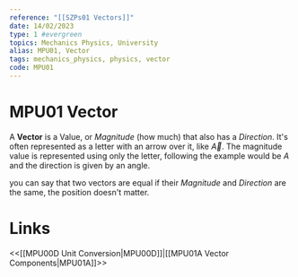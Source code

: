 ```yaml
---
reference: "[[SZPs01 Vectors]]"
date: 14/02/2023
type: 1 #evergreen
topics: Mechanics Physics, University
alias: MPU01, Vector
tags: mechanics_physics, physics, vector
code: MPU01 
---
```

# MPU01 Vector
A **Vector** is a Value, or *Magnitude* (how much) that also has a *Direction*. It's often represented as a letter with an arrow over it, like $\vec{A}$. The magnitude value is represented using only the letter, following the example would be $A$ and the direction is given by an angle.

you can say that two vectors are equal if their *Magnitude* and *Direction* are the same, the position doesn't matter.

# Links
<<[[MPU00D Unit Conversion|MPU00D]]|[[MPU01A Vector Components|MPU01A]]>>